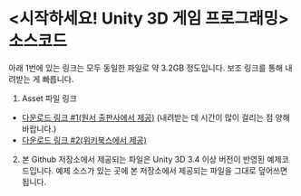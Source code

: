&lt;시작하세요! Unity 3D 게임 프로그래밍> 소스코드 
================

아래 1번에 있는 링크는 모두 동일한 파일로 약 3.2GB 정도입니다. 보조 링크를 통해 내려받는 게 빠릅니다.

1. Asset 파일 링크
 * [다운로드 링크 #1(원서 출판사에서 제공)](http://www.apress.com/downloadable/download/sample/sample_id/1163/)
   (내려받는 데 시간이 많이 걸리는 점 양해 바랍니다.)
 * [다운로드 링크 #2(위키북스에서 제공)](http://cloud.wikibook.co.kr:8090/owncloud/public.php?service=files&t=17693ec73c077f38cf83db28809eac9b)
 
2. 본 Github 저장소에서 제공되는 파일은 Unity 3D 3.4 이상 버전이 반영된 예제코드입니다.
 예제 소스가 있는 곳에 본 저장소에서 제공되는 파일을 그대로 덮어쓰면 됩니다.
